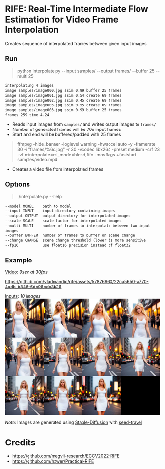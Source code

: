 # RIFE: Real-Time Intermediate Flow Estimation for Video Frame Interpolation

Creates sequence of interpolated frames between given input images  

## Run

> python interpolate.py --input samples/ --output frames/ --buffer 25 --multi 25

    interpolating 4 images
    image samples/image000.jpg ssim 0.99 buffer 25 frames
    image samples/image001.jpg ssim 0.54 create 69 frames
    image samples/image002.jpg ssim 0.45 create 69 frames
    image samples/image003.jpg ssim 0.55 create 69 frames
    image samples/image003.jpg ssim 0.99 buffer 25 frames
    frames 259 time 4.24

- Reads input images from `samples/` and writes output images to `frames/`  
- Number of generated frames will be 70x input frames
- Start and end will be buffered/padded with 25 frames

> ffmpeg -hide_banner -loglevel warning -hwaccel auto -y -framerate 30 -i "frames/%6d.jpg" -r 30 -vcodec libx264 -preset medium -crf 23 -vf minterpolate=mi_mode=blend,fifo -movflags +faststart samples/video.mp4

- Creates a video file from interpolated frames

## Options

> ./interpolate.py --help

    --model MODEL    path to model
    --input INPUT    input directory containing images
    --output OUTPUT  output directory for interpolated images
    --scale SCALE    scale factor for interpolated images
    --multi MULTI    number of frames to interpolate between two input images
    --buffer BUFFER  number of frames to buffer on scene change
    --change CHANGE  scene change threshold (lower is more sensitive
    --fp16           use float16 precision instead of float32

## Example

[Video](./samples/video.mp4): *9sec at 30fps*

https://github.com/vladmandic/rife/assets/57876960/22ca5650-a770-4adb-b846-6dc06cdc3b26

[Inputs](./samples/grid.jpg): *10 images*
![Inputs](./samples/grid.jpg)


*Note*: Images are generated using [Stable-Diffusion](https://github.com/vladmandic/automatic) with [seed-travel](https://github.com/yownas/seed_travel)

# Credits

- <https://github.com/megvii-research/ECCV2022-RIFE>
- <https://github.com/hzwer/Practical-RIFE>
